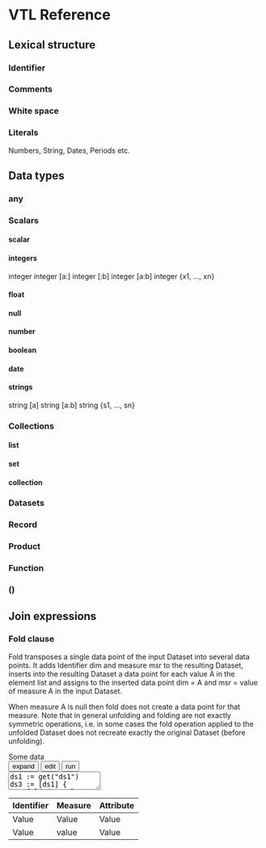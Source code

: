 # VTL Reference

## Lexical structure

### Identifier

### Comments

### White space

### Literals

Numbers, String, Dates, Periods etc.

## Data types

### any

### Scalars

#### scalar

#### integers

integer
integer [a:]
integer [:b]
integer [a:b]
integer {x1, ..., xn}

#### float

#### null

#### number

#### boolean

#### date

#### strings

string [a]
string [a:b]
string {s1, ..., sn}

### Collections

#### list

#### set

#### collection

### Datasets

### Record

### Product

### Function

### ()

## Join expressions

### Fold clause

Fold transposes a single data point of the input Dataset into several
data points. It adds Identifier dim and measure msr to the resulting
Dataset, inserts into the resulting Dataset a data point for each value
A in the element list and assigns to the inserted data point dim = A and
msr = value of measure A in the input Dataset.

When measure A is null then fold does not create a data point for that
measure. Note that in general unfolding and folding are not exactly
symmetric operations, i.e. in some cases the fold operation applied to
the unfolded Dataset does not recreate exactly the original Dataset
(before unfolding).

<div id="foldClause">
</div>
<vtl>

</vtl>
<div class="vtl-example">
    <div class="vtl-data">
        Some data
    </div>
    <div class="vtl-code">
        <div class="vtl-toolbar">
            <div class="btn-group btn-group-xs" role="group" aria-label="...">
                <button type="button" class="btn btn-default">
                    <span class="glyphicon glyphicon-fullscreen" aria-hidden="true"></span> expand
                </button>
                <button type="button" class="btn btn-default">
                    <span class="glyphicon glyphicon-edit" aria-hidden="true"></span> edit
                </button>
                <button type="button" class="btn btn-default">
                    <span class="glyphicon glyphicon-play" aria-hidden="true"></span> run
                </button>
            </div>
        </div>
        <textarea id="codemirror">
ds1 := get("ds1")
ds3 := [ds1] {
    fold ds1.value1, value2, 'value3' to type, value
}
        </textarea>
    </div>
</div>

| Identifier | Measure | Attribute |
|:--------------------|:--------|:----------|
| Value               | Value   | Value     |
| Value               | value   | Value     |



